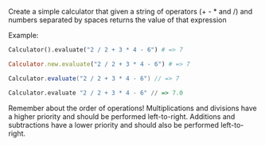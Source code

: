 Create a simple calculator that given a string of operators (+ - * and /) and numbers separated by spaces returns the value of that expression

Example:

```python
Calculator().evaluate("2 / 2 + 3 * 4 - 6") # => 7
```
```ruby
Calculator.new.evaluate("2 / 2 + 3 * 4 - 6") # => 7
```
```java
Calculator.evaluate("2 / 2 + 3 * 4 - 6") // => 7
```
```haskell
Calculator.evaluate "2 / 2 + 3 * 4 - 6" // => 7.0
```

Remember about the order of operations! Multiplications and divisions have a higher priority and should be performed left-to-right. Additions and subtractions have a lower priority and should also be performed left-to-right.